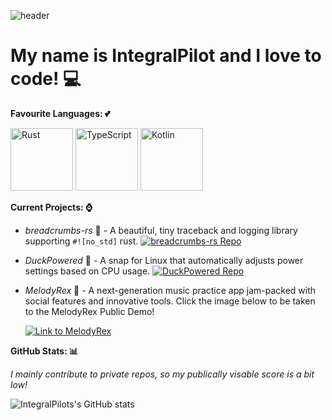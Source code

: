 ![header](https://capsule-render.vercel.app/api?type=waving&color=timeGradient&height=300&section=header&text=Welcome!&fontSize=90)

# My name is IntegralPilot and I love to code! 💻
**Favourite Languages: 💕**

<img src="https://github.com/IntegralPilot/IntegralPilot/assets/109999292/475e9938-c90a-4e8e-902d-c12110375684" width="100" height="100" alt="Rust"> <img src="https://github.com/IntegralPilot/IntegralPilot/assets/109999292/abdf8cca-94ca-4fa8-88e8-d1a5999ef5e8" width="100" height="100" alt="TypeScript"> <img src="https://github.com/IntegralPilot/IntegralPilot/assets/109999292/234d61c9-a9ad-4d50-8b7b-2e103c1e3609" width="100" height="100" alt="Kotlin">



**Current Projects: ⌚**
- *breadcrumbs-rs* 🌳 - A beautiful, tiny traceback and logging library supporting `#![no_std]` rust.
[![breadcrumbs-rs Repo](https://github-readme-stats.vercel.app/api/pin/?username=IntegralPilot&repo=breadcrumbs-rs)](https://github.com/IntegralPilot/breadcrumbs-rs)
- *DuckPowered* 🦆 - A snap for Linux that automatically adjusts power settings based on CPU usage.
[![DuckPowered Repo](https://github-readme-stats.vercel.app/api/pin/?username=IntegralPilot&repo=DuckPowered-Snap)](https://github.com/IntegralPilot/DuckPowered-Snap)
- *MelodyRex* 🎵 - A next-generation music practice app jam-packed with social features and innovative tools. Click the image below to be taken to the MelodyRex Public Demo!
  
  [![Link to MelodyRex](https://melodyrex.pages.dev/pwa_icons_maskable/maskable_icon_x128.png)](https://melodyrex.pages.dev)

**GitHub Stats: 📊**

*I mainly contribute to private repos, so my publically visable score is a bit low!*

![IntegralPilots's GitHub stats](https://github-readme-stats.vercel.app/api?username=IntegralPilot&show_icons=true&theme=shadow_blue)
